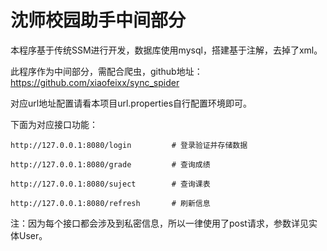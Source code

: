 # 沈师校园助手中间部分

本程序基于传统SSM进行开发，数据库使用mysql，搭建基于注解，去掉了xml。

此程序作为中间部分，需配合爬虫，github地址：https://github.com/xiaofeixx/sync_spider  

对应url地址配置请看本项目url.properties自行配置环境即可。

下面为对应接口功能：

```
http://127.0.0.1:8080/login     	# 登录验证并存储数据
```

```
http://127.0.0.1:8080/grade  	    # 查询成绩
```

```
http://127.0.0.1:8080/suject        # 查询课表
```

```
http://127.0.0.1:8080/refresh       # 刷新信息
```

注：因为每个接口都会涉及到私密信息，所以一律使用了post请求，参数详见实体User。
